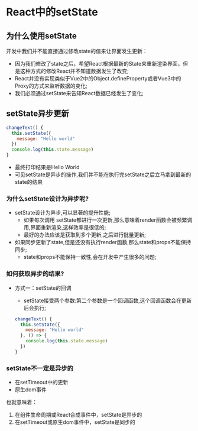 # React中的setState

## 为什么使用setState

开发中我们并不能直接通过修改state的值来让界面发生更新：

- 因为我们修改了state之后，希望React根据最新的State来重新渲染界面，但是这种方式的修改React并不知道数据发生了改变;
- React并没有实现类似于Vue2中的Object.defineProperty或者Vue3中的Proxy的方式来监听数据的变化;
- 我们必须通过setState来告知React数据已经发生了变化;

## setState异步更新

```js
changeText() {
  this.setState({
    message: "Hello world"
  })
  console.log(this.state.message)
}
```

- 最终打印结果是Hello World
- 可见setState是异步的操作,我们并不能在执行完setState之后立马拿到最新的state的结果

### 为什么setState设计为异步呢?

- setState设计为异步,可以显著的提升性能;
  - 如果每次调用 setState都进行一次更新,那么意味着render函数会被频繁调用,界面重新渲染,这样效率是很低的;
  - 最好的办法应该是获取到多个更新,之后进行批量更新;
- 如果同步更新了state,但是还没有执行render函数,那么state和props不能保持同步;
  - state和props不能保持一致性,会在开发中产生很多的问题;

### 如何获取异步的结果?

- 方式一：setState的回调
  - setState接受两个参数:第二个参数是一个回调函数,这个回调函数会在更新后会执行;

  ```js
  changeText() {
    this.setState({
      message: "Hello world"
    }, () => {
      console.log(this.state.message)
    }) 
  }
  ```

### setState不一定是异步的

- 在setTimeout中的更新
- 原生dom事件

也就意味着：

1. 在组件生命周期或React合成事件中，setState是异步的
1. 在setTimeout或原生dom事件中，setState是同步的
